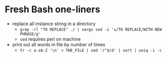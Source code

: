 # Fresh Bash one-liners
* replace all instance string in a directory
  * `grep -rl "TO REPLACE" ./ | xargs sed -i 's/TO REPLACE/WITH NEW PHRASE/g'`
  * `sed` requires perl on machine
* print out all words in file by number of times
  * `tr -c a-zA-Z '\n' < THE_FILE | sed '/^$/d' | sort | uniq -i -c`
